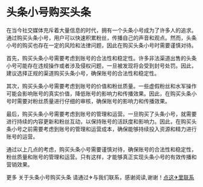 # 头条小号购买头条

在当今社交媒体充斥着大量信息的时代，拥有一个头条小号成为了许多人的追求。通过购买头条小号，用户可以快速积累粉丝，传播自己的声音和观点。然而，头条小号的购买也存在一定的风险和法律问题，因此在购买头条小号时需要谨慎对待。

首先，购买头条小号需要考虑到账号的合法性和稳定性。许多非法渠道出售的头条小号可能存在违规操作或者涉及侵权问题，一旦被发现将会受到封号处罚。因此，建议选择正规的渠道购买头条小号，确保账号的合法性和稳定性。

其次，购买头条小号需要考虑到账号的价值和粉丝质量。一些虚假粉丝和水军操作可能会影响账号的真实价值，降低账号的影响力和传播效果。因此，在购买头条小号时需要对粉丝质量进行仔细的审核，确保账号的影响力和传播效果。

最后，购买头条小号需要考虑到账号的管理和运营。一旦购买了头条小号，就需要进行持续的内容更新和粉丝互动，以保持账号的活跃度和影响力。因此，在购买头条小号之前需要考虑到账号的管理和运营成本，确保能够持续投入资源和精力进行账号的运营。

通过以上几点的考虑，购买头条小号需要谨慎对待，确保账号的合法性和稳定性，粉丝质量和账号的管理和运营。只有这样，才能够真正实现头条小号的有效传播和营销效果。

更多 关于头条小号购买头条 请通过✈与我们联系，感谢阅读,谢谢！[点这✈里联系](https://abc.k02.cc)